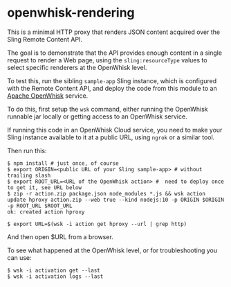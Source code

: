openwhisk-rendering
============

This is a minimal HTTP proxy that renders JSON content acquired over the
Sling Remote Content API. 

The goal is to demonstrate that the API provides enough content in a single
request to render a Web page, using the `sling:resourceType` values to select
specific renderers at the OpenWhisk level.

To test this, run the sibling `sample-app` Sling instance, which is configured with
the Remote Content API, and deploy the code from this module to an 
[Apache OpenWhisk](http://openwhisk.apache.org/) service.

To do this, first setup the `wsk` command, either running the OpenWhisk runnable
jar locally or getting access to an OpenWhisk service.

If running this code in an OpenWhisk Cloud service, you need to make your Sling
instance available to it at a public URL, using `ngrok` or a similar tool.

Then run this:

    $ npm install # just once, of course
    $ export ORIGIN=<public URL of your Sling sample-app> # without trailing slash
    $ export ROOT_URL=<URL of the OpenWhisk action> #  need to deploy once to get it, see URL below
    $ zip -r action.zip package.json node_modules *.js && wsk action update hproxy action.zip --web true --kind nodejs:10 -p ORIGIN $ORIGIN -p ROOT_URL $ROOT_URL
    ok: created action hproxy
    
    $ export URL=$(wsk -i action get hproxy --url | grep http)

And then open $URL from a browser. 

To see what happened at the OpenWhisk level, or for troubleshooting you can use:

    $ wsk -i activation get --last
    $ wsk -i activation logs --last